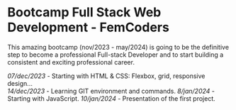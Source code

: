 ﻿# Bootcamp Full Stack Web Development - FemCoders

This amazing bootcamp (nov/2023 - may/2024) is going to be the definitive step to become a professional Full-stack Developer and to start building a consistent and exciting professional career.

*07/dec/2023* - Starting with HTML & CSS: Flexbox, grid, responsive design...  
*14/dec/2023* - Learning GIT environment and commands.
*8/jan/2024* - Starting with JavaScript.
*10/jan/2024* - Presentation of the first project.
